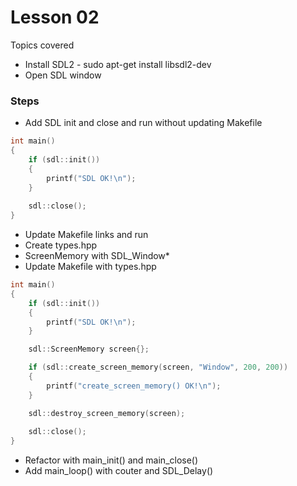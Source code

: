 # Lesson 02

Topics covered
* Install SDL2 - sudo apt-get install libsdl2-dev
* Open SDL window


### Steps

* Add SDL init and close and run without updating Makefile

```cpp
int main()
{
    if (sdl::init())
    {
        printf("SDL OK!\n");
    }
    
    sdl::close();
}

```
* Update Makefile links and run
* Create types.hpp
* ScreenMemory with SDL_Window*
* Update Makefile with types.hpp

```cpp
int main()
{
    if (sdl::init())
    {
        printf("SDL OK!\n");
    }

    sdl::ScreenMemory screen{};

    if (sdl::create_screen_memory(screen, "Window", 200, 200))
    {
        printf("create_screen_memory() OK!\n");
    }

    sdl::destroy_screen_memory(screen);
    
    sdl::close();
}
```

* Refactor with main_init() and main_close()
* Add main_loop() with couter and SDL_Delay()
